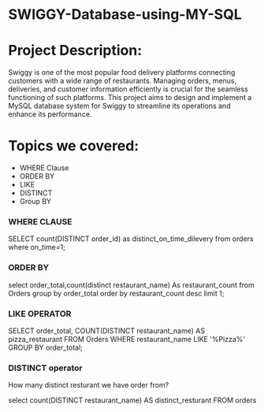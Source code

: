 # SWIGGY-Database-using-MY-SQL

# Project Description:
Swiggy is one of the most popular food delivery platforms connecting customers with a wide range of restaurants. Managing orders, menus, deliveries, and customer information efficiently is crucial for the seamless functioning of such platforms. This project aims to design and implement a MySQL database system for Swiggy to streamline its operations and enhance its performance.

# Topics we covered:

- WHERE Clause
- ORDER BY
- LIKE
- DISTINCT
- Group BY
  
### WHERE CLAUSE
SELECT count(DISTINCT order_id) as distinct_on_time_dilevery  from orders
where on_time=1;

### ORDER BY
select order_total,count(distinct restaurant_name) As restaurant_count from Orders
group by order_total
order by restaurant_count desc
limit 1;

### LIKE OPERATOR

SELECT order_total, COUNT(DISTINCT restaurant_name) AS pizza_restaurant 
FROM Orders 
WHERE restaurant_name LIKE '%Pizza%'
GROUP BY order_total;

### DISTINCT operator
 How many distinct resturant we have order from?
 
select count(DISTINCT restaurant_name) AS distinct_resturant FROM orders
